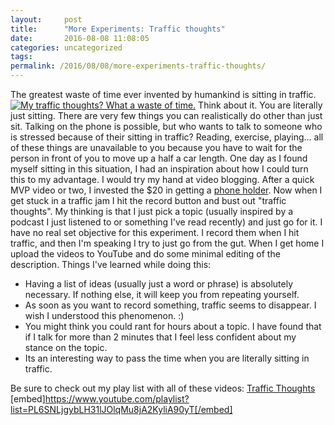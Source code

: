 ```yaml
---
layout:     post
title:      "More Experiments: Traffic thoughts"
date:       2016-08-08 11:08:05
categories: uncategorized
tags:  
permalink: /2016/08/08/more-experiments-traffic-thoughts/
---
```

The greatest waste of time ever invented by humankind is sitting in traffic. [![My traffic thoughts? What a waste of time.](https://ironboundsoftware.com/blog/wp-content/uploads/2016/07/photo_47510_20151009-744x558.jpg)](https://ironboundsoftware.com/blog/wp-content/uploads/2016/07/photo_47510_20151009.jpg) Think about it. You are literally just sitting. There are very few things you can realistically do other than just sit. Talking on the phone is possible, but who wants to talk to someone who is stressed because of their sitting in traffic? Reading, exercise, playing... all of these things are unavailable to you because you have to wait for the person in front of you to move up a half a car length. One day as I found myself sitting in this situation, I had an inspiration about how I could turn this to my advantage. I would try my hand at video blogging. After a quick MVP video or two, I invested the $20 in getting a [phone holder](http://amzn.to/29TmZuj). Now when I get stuck in a traffic jam I hit the record button and bust out "traffic thoughts". My thinking is that I just pick a topic (usually inspired by a podcast I just listened to or something I've read recently) and just go for it. I have no real set objective for this experiment. I record them when I hit traffic, and then I'm speaking I try to just go from the gut. When I get home I upload the videos to YouTube and do some minimal editing of the description. Things I've learned while doing this: 

  * Having a list of ideas (usually just a word or phrase) is absolutely necessary. If nothing else, it will keep you from repeating yourself.
  * As soon as you want to record something, traffic seems to disappear. I wish I understood this phenomenon. :)
  * You might think you could rant for hours about a topic. I have found that if I talk for more than 2 minutes that I feel less confident about my stance on the topic.
  * Its an interesting way to pass the time when you are literally sitting in traffic.

Be sure to check out my play list with all of these videos: [Traffic Thoughts](https://www.youtube.com/playlist?list=PL6SNLjgybLH31lJOlqMu8jA2KyliA90yT) [embed]https://www.youtube.com/playlist?list=PL6SNLjgybLH31lJOlqMu8jA2KyliA90yT[/embed]  
